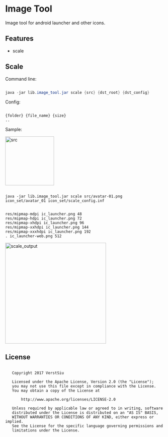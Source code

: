 # Image Tool

Image tool for android launcher and other icons.

## Features

* scale

## Scale

Command line:

```java

java -jar lib.image_tool.jar scale {src} {dst_root} {dst_config}

```

Config:

```

{folder} {file_name} {size}
..

```

Sample:

<image alt="src" src="export/1.0/src/avatar-01.png" width="155" />

```

java -jar lib.image_tool.jar scale src/avatar-01.png icon_set/avatar_01 icon_set/scale_config.inf

```

```

res/mipmap-mdpi ic_launcher.png 48
res/mipmap-hdpi ic_launcher.png 72
res/mipmap-xhdpi ic_launcher.png 96
res/mipmap-xxhdpi ic_launcher.png 144
res/mipmap-xxxhdpi ic_launcher.png 192
. ic_launcher-web.png 512

```

<image alt="scale_output" src="screen_shots/scale_output.png" width="320" />

## License

```

   Copyright 2017 VerstSiu

   Licensed under the Apache License, Version 2.0 (the "License");
   you may not use this file except in compliance with the License.
   You may obtain a copy of the License at

       http://www.apache.org/licenses/LICENSE-2.0

   Unless required by applicable law or agreed to in writing, software
   distributed under the License is distributed on an "AS IS" BASIS,
   WITHOUT WARRANTIES OR CONDITIONS OF ANY KIND, either express or implied.
   See the License for the specific language governing permissions and
   limitations under the License.

```
